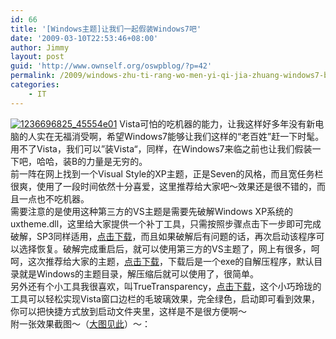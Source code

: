 ```yaml
---
id: 66
title: '[Windows主题]让我们一起假装Windows7吧'
date: '2009-03-10T22:53:46+08:00'
author: Jimmy
layout: post
guid: 'http://www.ownself.org/oswpblog/?p=42'
permalink: /2009/windows-zhu-ti-rang-wo-men-yi-qi-jia-zhuang-windows7-ba.html
categories:
    - IT
---
```


[![1236696825_45554e01](/wp-content/uploads/2012/04/1236696825_45554e01_thumb.jpg "1236696825_45554e01")](/wp-content/uploads/2012/04/1236696825_45554e01.jpg) Vista可怕的吃机器的能力，让我这样好多年没有新电脑的人实在无福消受啊，希望Windows7能够让我们这样的“老百姓”赶一下时髦。   
 用不了Vista，我们可以”装Vista“，同样，在Windows7来临之前也让我们假装一下吧，哈哈，装B的力量是无穷的。   
 前一阵在网上找到一个Visual Style的XP主题，正是Seven的风格，而且宽任务栏很爽，使用了一段时间依然十分喜爱，这里推荐给大家吧～效果还是很不错的，而且一点也不吃机器。   
 需要注意的是使用这种第三方的VS主题是需要先破解Windows XP系统的uxtheme.dll，这里给大家提供一个补丁工具，只需按照步骤点击下一步即可完成破解，SP3同样适用，[点击下载](http://cid-507861a5ffb49bea.skydrive.live.com/self.aspx/.Public/%E8%BD%AF%E4%BB%B6/Windows7themeforxp/uxpatcher6.0.rar)，而且如果破解后有问题的话，再次启动该程序可以选择恢复。破解完成重启后，就可以使用第三方的VS主题了，网上有很多，呵呵，这次推荐给大家的主题，[点击下载](http://cid-507861a5ffb49bea.skydrive.live.com/self.aspx/.Public/%E8%BD%AF%E4%BB%B6/Windows7themeforxp/Windows%207.exe)，下载后是一个exe的自解压程序，默认目录就是Windows的主题目录，解压缩后就可以使用了，很简单。   
 另外还有个小工具我很喜欢，叫TrueTransparency，[点击下载](http://cid-507861a5ffb49bea.skydrive.live.com/self.aspx/.Public/%E8%BD%AF%E4%BB%B6/Windows7themeforxp/TrueTransparency.rar)，这个小巧玲珑的工具可以轻松实现Vista窗口边栏的毛玻璃效果，完全绿色，启动即可看到效果，你可以把快捷方式放到启动文件夹里，这样是不是很方便啊～   
 附一张效果截图～（[大图见此](http://picasaweb.google.com/ownself.co/EHKLpI#5311573495744873442)）～：